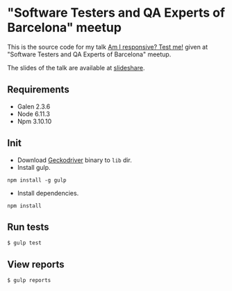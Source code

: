 # "Software Testers and QA Experts of Barcelona" meetup

This is the source code for my talk [Am I responsive? Test me!](https://www.meetup.com/es-ES/BarcelonaTesters/events/248186328) given at "Software Testers and QA Experts of Barcelona" meetup.

The slides of the talk are available at [slideshare]().

## Requirements
* Galen 2.3.6
* Node 6.11.3
* Npm 3.10.10

## Init
* Download [Geckodriver](https://github.com/mozilla/geckodriver) binary to `lib` dir.
* Install gulp.
```
npm install -g gulp
```
* Install dependencies.
```
npm install
```

## Run tests

```
$ gulp test
```

## View reports

```
$ gulp reports
```